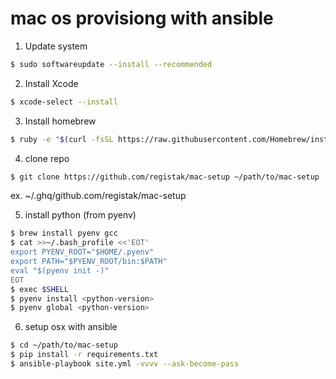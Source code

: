 # mac os provisiong with ansible

1. Update system
  ```bash
  $ sudo softwareupdate --install --recommended
  ```

2. Install Xcode
  ```bash
  $ xcode-select --install
  ```
3. Install homebrew
  ```bash
  $ ruby -e "$(curl -fsSL https://raw.githubusercontent.com/Homebrew/install/master/install)"
  ```

4. clone repo
  ```bash
  $ git clone https://github.com/registak/mac-setup ~/path/to/mac-setup
  ```
  ex. ~/.ghq/github.com/registak/mac-setup

5. install python (from pyenv)
  ```bash
  $ brew install pyenv gcc
  $ cat >>~/.bash_profile <<'EOT'
  export PYENV_ROOT="$HOME/.pyenv"
  export PATH="$PYENV_ROOT/bin:$PATH"
  eval "$(pyenv init -)"
  EOT
  $ exec $SHELL
  $ pyenv install <python-version>
  $ pyenv global <python-version>
  ```
6. setup osx with ansible
  ```bash
  $ cd ~/path/to/mac-setup
  $ pip install -r requirements.txt
  $ ansible-playbook site.yml -vvvv --ask-become-pass
  ```
